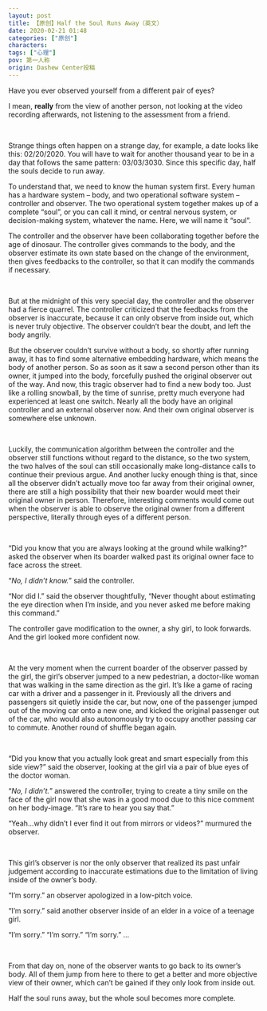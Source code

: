 ```yaml
---
layout: post
title: 【原创】Half the Soul Runs Away（英文）
date: 2020-02-21 01:48
categories: ["原创"]
characters: 
tags: ["心理"]
pov: 第一人称
origin: Dashew Center投稿
---
```


Have you ever observed yourself from a different pair of eyes?

I mean, **really** from the view of another person, not looking at the video recording afterwards, not listening to the assessment from a friend.

<br>

Strange things often happen on a strange day, for example, a date looks like this: 02/20/2020. You will have to wait for another thousand year to be in a day that follows the same pattern: 03/03/3030. Since this specific day, half the souls decide to run away.

To understand that, we need to know the human system first. Every human has a hardware system – body, and two operational software system – controller and observer. The two operational system together makes up of a complete “soul”, or you can call it mind, or central nervous system, or decision-making system, whatever the name. Here, we will name it “soul”.

The controller and the observer have been collaborating together before the age of dinosaur. The controller gives commands to the body, and the observer estimate its own state based on the change of the environment, then gives feedbacks to the controller, so that it can modify the commands if necessary.

<br>

But at the midnight of this very special day, the controller and the observer had a fierce quarrel. The controller criticized that the feedbacks from the observer is inaccurate, because it can only observe from inside out, which is never truly objective. The observer couldn’t bear the doubt, and left the body angrily.

But the observer couldn’t survive without a body, so shortly after running away, it has to find some alternative embedding hardware, which means the body of another person. So as soon as it saw a second person other than its owner, it jumped into the body, forcefully pushed the original observer out of the way. And now, this tragic observer had to find a new body too. Just like a rolling snowball, by the time of sunrise, pretty much everyone had experienced at least one switch. Nearly all the body have an original controller and an external observer now. And their own original observer is somewhere else unknown. 

<br>

Luckily, the communication algorithm between the controller and the observer still functions without regard to the distance, so the two system, the two halves of the soul can still occasionally make long-distance calls to continue their previous argue.
And another lucky enough thing is that, since all the observer didn’t actually move too far away from their original owner, there are still a high possibility that their new boarder would meet their original owner in person.
Therefore, interesting comments would come out when the observer is able to observe the original owner from a different perspective, literally through eyes of a different person.

<br>

“Did you know that you are always looking at the ground while walking?” asked the observer when its boarder walked past its original owner face to face across the street.

“*No, I didn’t know.*” said the controller.

“Nor did I.” said the observer thoughtfully, “Never thought about estimating the eye direction when I’m inside, and you never asked me before making this command.”

The controller gave modification to the owner, a shy girl, to look forwards. And the girl looked more confident now.

<br>

At the very moment when the current boarder of the observer passed by the girl, the girl’s observer jumped to a new pedestrian, a doctor-like woman that was walking in the same direction as the girl. It’s like a game of racing car with a driver and a passenger in it. Previously all the drivers and passengers sit quietly inside the car, but now, one of the passenger jumped out of the moving car onto a new one, and kicked the original passenger out of the car, who would also autonomously try to occupy another passing car to commute. Another round of shuffle began again.

<br>

“Did you know that you actually look great and smart especially from this side view?” said the observer, looking at the girl via a pair of blue eyes of the doctor woman.

“*No, I didn’t.*” answered the controller, trying to create a tiny smile on the face of the girl now that she was in a good mood due to this nice comment on her body-image. “It’s rare to hear you say that.”

“Yeah…why didn’t I ever find it out from mirrors or videos?” murmured the observer.

<br>

This girl’s observer is nor the only observer that realized its past unfair judgement according to inaccurate estimations due to the limitation of living inside of the owner’s body.

“I’m sorry.” an observer apologized in a low-pitch voice.

“I’m sorry.” said another observer inside of an elder in a voice of a teenage girl.

“I’m sorry.” “I’m sorry.” “I’m sorry.” …

<br>

From that day on, none of the observer wants to go back to its owner’s body. All of them jump from here to there to get a better and more objective view of their owner, which can’t be gained if they only look from inside out.

Half the soul runs away, but the whole soul becomes more complete.
